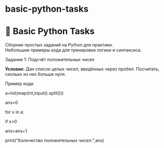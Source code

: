 # basic-python-tasks
# 🐍 Basic Python Tasks

Сборник простых заданий на Python для практики.  
Небольшие примеры кода для тренировки логики и синтаксиса.

Задание 1: Подсчёт положительных чисел

**Условие:** 
Дан список целых чисел, введённых через пробел. Посчитать, сколько из них больше нуля.

Пример кода:

a=list(map(int,input().split()))

ans=0

for x in a:

  if x>0
  
   ans=ans+1
   
print("Количество положительных чисел:",ans)

